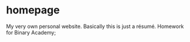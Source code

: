 # homepage
My very own personal website. Basically this is just a résumé.
Homework for Binary Academy;
